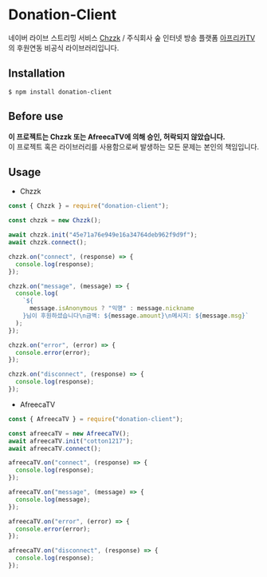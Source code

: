 # Donation-Client

네이버 라이브 스트리밍 서비스 [Chzzk](https://chzzk.naver.com/) / 주식회사 숲 인터넷 방송 플랫폼 [아프리카TV](https://www.afreecatv.com/)의 후원연동 비공식 라이브러리입니다.<br>

## Installation

```shell
$ npm install donation-client
```

## Before use

**이 프로젝트는 Chzzk 또는 AfreecaTV에 의해 승인, 허락되지 않았습니다.**  
이 프로젝트 혹은 라이브러리를 사용함으로써 발생하는 모든 문제는 본인의 책임입니다.

## Usage

- Chzzk

```js
const { Chzzk } = require("donation-client");

const chzzk = new Chzzk();

await chzzk.init("45e71a76e949e16a34764deb962f9d9f");
await chzzk.connect();

chzzk.on("connect", (response) => {
  console.log(response);
});

chzzk.on("message", (message) => {
  console.log(
    `${
      message.isAnonymous ? "익명" : message.nickname
    }님이 후원하셨습니다\n금액: ${message.amount}\n메시지: ${message.msg}`
  );
});

chzzk.on("error", (error) => {
  console.error(error);
});

chzzk.on("disconnect", (response) => {
  console.log(response);
});
```

- AfreecaTV

```js
const { AfreecaTV } = require("donation-client");

const afreecaTV = new AfreecaTV();
await afreecaTV.init("cotton1217");
await afreecaTV.connect();

afreecaTV.on("connect", (response) => {
  console.log(response);
});

afreecaTV.on("message", (message) => {
  console.log(message);
});

afreecaTV.on("error", (error) => {
  console.error(error);
});

afreecaTV.on("disconnect", (response) => {
  console.log(response);
});
```
